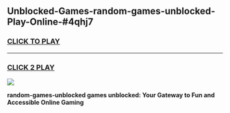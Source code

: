 
## Unblocked-Games-random-games-unblocked-Play-Online-#4qhj7
<h3>
<a href="https://premium.freeplayer.one?title=random-games-unblocked&ref=27F">CLICK TO PLAY</a></h3>
<hr>

<h3>
<a href="https://premium.freeplayer.one?title=random-games-unblocked&ref=27F">CLICK 2 PLAY</a>
  
</h3>

<a href="https://premium.freeplayer.one?title=random-games-unblocked&ref=27F"><img src="https://clearcache.store/games.png"></a>


**random-games-unblocked games unblocked: Your Gateway to Fun and Accessible Online Gaming**
